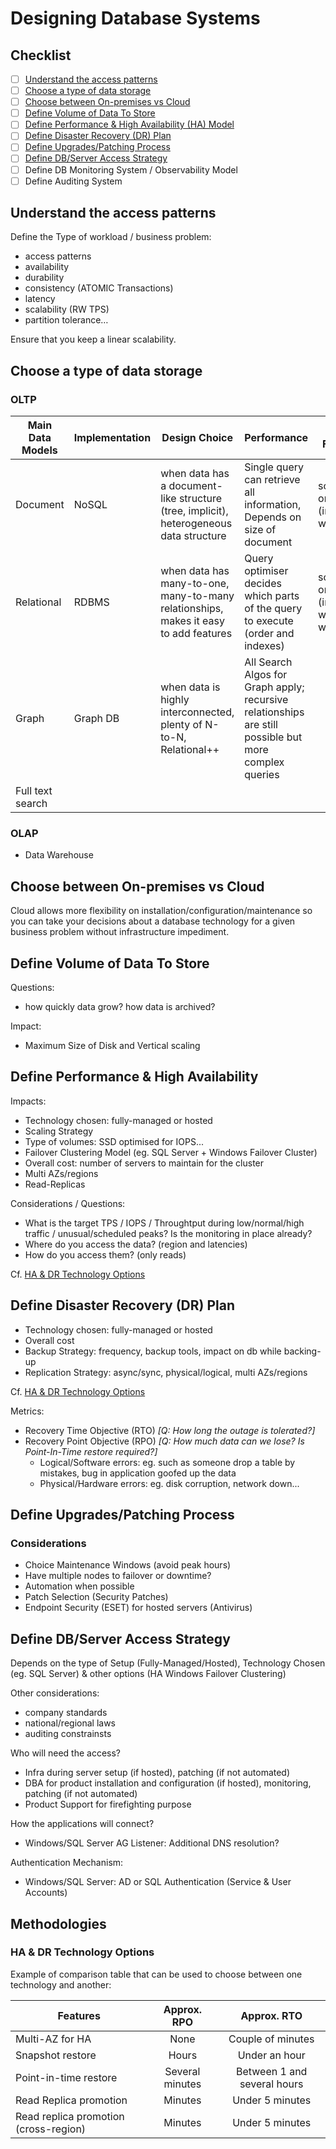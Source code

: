# Designing Database Systems

## Checklist

* [ ] [Understand the access patterns](#access)
* [ ] [Choose a type of data storage](#type)
* [ ] [Choose between On-premises vs Cloud](#choose-serverless)
* [ ] [Define Volume of Data To Store](#volume)
* [ ] [Define Performance & High Availability (HA) Model](#ha)
* [ ] [Define Disaster Recovery (DR) Plan](#dr)
* [ ] [Define Upgrades/Patching Process](#patch) 
* [ ] [Define DB/Server Access Strategy](#access) 
* [ ] Define DB Monitoring System / Observability Model 
* [ ] Define Auditing System

## Understand the access patterns <a name="access" />

Define the Type of workload / business problem: 
- access patterns
- availability
- durability
- consistency (ATOMIC Transactions)
- latency
- scalability (RW TPS)
- partition tolerance…

Ensure that you keep a linear scalability.

## Choose a type of data storage <a name="type" />

### OLTP

| Main Data Models | Implementation | Design Choice | Performance | Schema Flexibility | Relation Management | Examples |
|---|---|---|---|---|---|---|
| Document | NoSQL | when data has a document-like structure (tree, implicit), heterogeneous data structure | Single query can retrieve all information, Depends on size of document | schema-on-read (interpreted when read) | Only way is to use Reference IDs, weak references | MongoDB, AWS DynamoDB, etc. |
| Relational | RDBMS | when data has many-to-one, many-to-many relationships,  makes it easy to add features | Query optimiser decides which parts of the query to execute (order and indexes) | schema-on-write (interpreted when written) | Strong references on FK | SQL Server, MySQL, Postgres, etc. |
| Graph | Graph DB | when data is highly interconnected, plenty of N-to-N, Relational++ | All Search Algos for Graph apply; recursive relationships are still possible but more complex queries || All is vertices (nodes/entities) and egdes (relationships/arcs) | Neo4j, Amazon Neptune, etc. |
| Full text search | | | | | | Elasticsearch |

### OLAP

* Data Warehouse

## Choose between On-premises vs Cloud <a name="choose-serverless" />

Cloud allows more flexibility on installation/configuration/maintenance so you can take your decisions about a database technology for a given business problem without infrastructure impediment.

## Define Volume of Data To Store <a name="volume"/>

Questions:
* how quickly data grow? how data is archived?

Impact:
* Maximum Size of Disk and Vertical scaling

## Define Performance & High Availability <a name="ha"/>

Impacts:
* Technology chosen: fully-managed or hosted 
* Scaling Strategy
* Type of volumes: SSD optimised for IOPS...
* Failover Clustering Model (eg. SQL Server + Windows Failover Cluster)
* Overall cost: number of servers to maintain for the cluster
* Multi AZs/regions
* Read-Replicas

Considerations / Questions:
* What is the target TPS / IOPS / Throughtput during low/normal/high traffic / unusual/scheduled peaks? Is the monitoring in place already?
* Where do you access the data? (region and latencies)
* How do you access them? (only reads)

Cf. [HA & DR Technology Options](#ha-dr-tech-options)

## Define Disaster Recovery (DR) Plan <a name="dr"/>

* Technology chosen: fully-managed or hosted
* Overall cost
* Backup Strategy: frequency, backup tools, impact on db while backing-up
* Replication Strategy: async/sync, physical/logical, multi AZs/regions

Cf. [HA & DR Technology Options](#ha-dr-tech-options)

Metrics:
* Recovery Time Objective (RTO) *[Q: How long the outage is tolerated?]*
* Recovery Point Objective (RPO) *[Q: How much data can we lose? Is Point-In-Time restore required?]*
    - Logical/Software errors: eg. such as someone drop a table by mistakes, bug in application goofed up the data
    - Physical/Hardware errors: eg. disk corruption, network down...

## Define Upgrades/Patching Process  <a name="patch"/>

### Considerations 

* Choice Maintenance Windows (avoid peak hours)
* Have multiple nodes to failover or downtime?
* Automation when possible
* Patch Selection (Security Patches)
* Endpoint Security (ESET) for hosted servers (Antivirus)

## Define DB/Server Access Strategy <a name="access"/>

Depends on the type of Setup (Fully-Managed/Hosted), Technology Chosen (eg. SQL Server) & other options (HA Windows Failover Clustering)

Other considerations:
* company standards 
* national/regional laws
* auditing constrainsts

Who will need the access? 
* Infra during server setup (if hosted), patching (if not automated)
* DBA for product installation and configuration (if hosted), monitoring, patching (if not automated)
* Product Support for firefighting purpose

How the applications will connect? 
* Windows/SQL Server AG Listener: Additional DNS resolution?

Authentication Mechanism:
* Windows/SQL Server: AD or SQL Authentication (Service & User Accounts)

## Methodologies

### HA & DR Technology Options <a name="ha-dr-tech-options"/>

Example of comparison table that can be used to choose between one technology and another:

| Features | Approx. RPO | Approx. RTO |
| --------------- |:-------------:|:-----:|
| Multi-AZ for HA | None | Couple of minutes |
| Snapshot restore | Hours | Under an hour |
| Point-in-time restore | Several minutes | Between 1 and several hours |
| Read Replica promotion | Minutes | Under 5 minutes |
| Read replica promotion (cross-region) | Minutes | Under 5 minutes |

